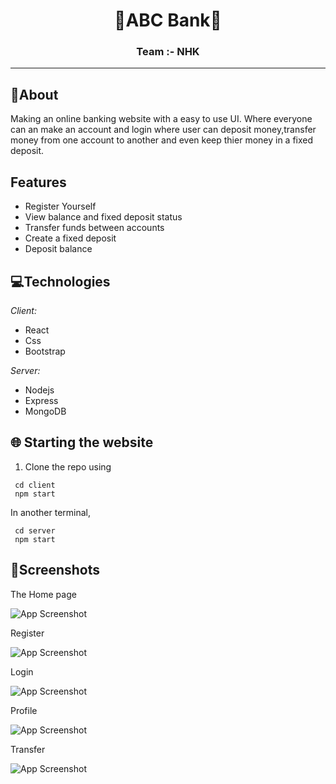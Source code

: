 <p>
<h1 align = "center" > <strong>🏦ABC Bank🏦 </strong> <br>
<h3 align = "center">Team :- NHK
 <hr>
</p>

## 📝About
Making an online banking website with a easy to use UI. Where everyone can an make an account and login where user can deposit money,transfer money from one account to another and even keep thier money in a fixed deposit.

## Features
 
 - Register Yourself
 - View balance and fixed deposit status
 - Transfer funds between accounts
 - Create a fixed deposit
 - Deposit balance

## 💻Technologies

*Client:* 
 - React 
 - Css 
 - Bootstrap

*Server:* 
 - Nodejs 
 - Express 
 - MongoDB


 
## 🌐 Starting the website
1. Clone the repo using 
 ```
  cd client
  npm start
 ```
 In another terminal,
 ```
  cd server
  npm start
```


## 📸Screenshots

The Home page

![App Screenshot](https://github.com/ParthShirole/THF-Bank/blob/main/client/src/assets/Home.jpeg)

Register

![App Screenshot](https://github.com/ParthShirole/THF-Bank/blob/main/client/src/assets/Register.jpg)

Login

![App Screenshot](https://github.com/ParthShirole/THF-Bank/blob/main/client/src/assets/Login.jpg)

Profile

![App Screenshot](https://github.com/ParthShirole/THF-Bank/blob/main/client/src/assets/Profile.jpg)

Transfer

![App Screenshot](https://github.com/ParthShirole/THF-Bank/blob/main/client/src/assets/Transfer.jpg)



